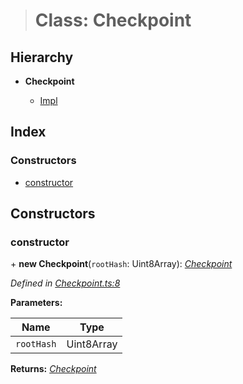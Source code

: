> # Class: Checkpoint

## Hierarchy

* **Checkpoint**

  * [Impl](_impl_.impl.md)

## Index

### Constructors

* [constructor](_checkpoint_.checkpoint.md#constructor)

## Constructors

###  constructor

\+ **new Checkpoint**(`rootHash`: Uint8Array): *[Checkpoint](_checkpoint_.checkpoint.md)*

*Defined in [Checkpoint.ts:8](https://github.com/polkadot-js/common/blob/25fc033/packages/trie-db/src/Checkpoint.ts#L8)*

**Parameters:**

Name | Type |
------ | ------ |
`rootHash` | Uint8Array |

**Returns:** *[Checkpoint](_checkpoint_.checkpoint.md)*